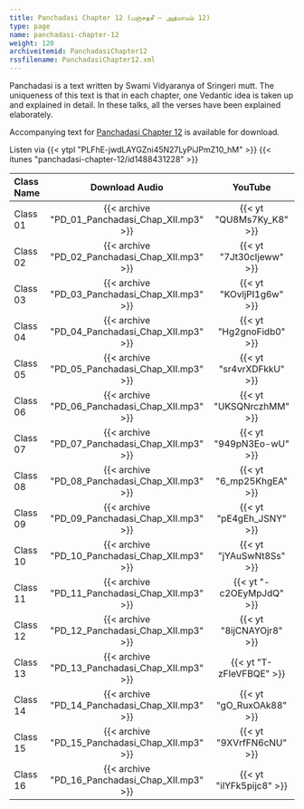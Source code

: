 ```yaml
---
title: Panchadasi Chapter 12 (பஞ்சதசீ – அத்யாயம் 12)
type: page
name: panchadasi-chapter-12
weight: 120
archiveitemid: PanchadasiChapter12
rssfilename: PanchadasiChapter12.xml
---
```


Panchadasi is a text written by Swami Vidyaranya of Sringeri mutt. The uniqueness of this text is that in each chapter, one Vedantic idea is taken up and explained in detail. In these talks, all the verses have been explained elaborately.

Accompanying text for [Panchadasi Chapter 12](https://archive.org/download/Panchadasi/Panchadasi_Chapter_11-15.pdf) is available for download.

Listen via {{< ytpl "PLFhE-jwdLAYGZni45N27LyPiJPmZ10_hM" >}} {{< itunes "panchadasi-chapter-12/id1488431228" >}}

Class Name | Download Audio | YouTube
:---|:---:|:---:
Class 01 | {{< archive "PD_01_Panchadasi_Chap_XII.mp3" >}} | {{< yt "QU8Ms7Ky_K8" >}} 
Class 02 | {{< archive "PD_02_Panchadasi_Chap_XII.mp3" >}} | {{< yt "7Jt30cIjeww" >}} 
Class 03 | {{< archive "PD_03_Panchadasi_Chap_XII.mp3" >}} | {{< yt "KOvljPI1g6w" >}} 
Class 04 | {{< archive "PD_04_Panchadasi_Chap_XII.mp3" >}} | {{< yt "Hg2gnoFidb0" >}} 
Class 05 | {{< archive "PD_05_Panchadasi_Chap_XII.mp3" >}} | {{< yt "sr4vrXDFkkU" >}} 
Class 06 | {{< archive "PD_06_Panchadasi_Chap_XII.mp3" >}} | {{< yt "UKSQNrczhMM" >}} 
Class 07 | {{< archive "PD_07_Panchadasi_Chap_XII.mp3" >}} | {{< yt "949pN3Eo-wU" >}} 
Class 08 | {{< archive "PD_08_Panchadasi_Chap_XII.mp3" >}} | {{< yt "6_mp25KhgEA" >}} 
Class 09 | {{< archive "PD_09_Panchadasi_Chap_XII.mp3" >}} | {{< yt "pE4gEh_JSNY" >}} 
Class 10 | {{< archive "PD_10_Panchadasi_Chap_XII.mp3" >}} | {{< yt "jYAuSwNt8Ss" >}} 
Class 11 | {{< archive "PD_11_Panchadasi_Chap_XII.mp3" >}} | {{< yt "-c2OEyMpJdQ" >}} 
Class 12 | {{< archive "PD_12_Panchadasi_Chap_XII.mp3" >}} | {{< yt "8ijCNAYOjr8" >}} 
Class 13 | {{< archive "PD_13_Panchadasi_Chap_XII.mp3" >}} | {{< yt "T-zFIeVFBQE" >}} 
Class 14 | {{< archive "PD_14_Panchadasi_Chap_XII.mp3" >}} | {{< yt "gO_RuxOAk88" >}} 
Class 15 | {{< archive "PD_15_Panchadasi_Chap_XII.mp3" >}} | {{< yt "9XVrfFN6cNU" >}} 
Class 16 | {{< archive "PD_16_Panchadasi_Chap_XII.mp3" >}} | {{< yt "ilYFk5pijc8" >}} 